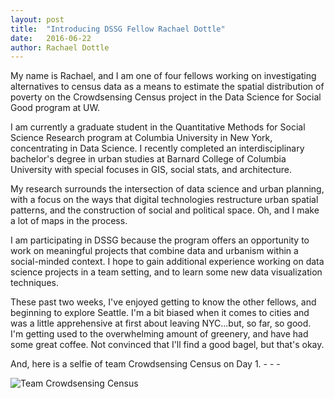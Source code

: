 ```yaml
---
layout: post
title:  "Introducing DSSG Fellow Rachael Dottle"
date:   2016-06-22
author: Rachael Dottle 
---
```


<p/>My name is Rachael, and I am one of four fellows working on investigating alternatives to census data as a means to estimate the spatial distribution of poverty on the Crowdsensing Census project in the Data Science for Social Good program at UW.

<p/>I am currently a graduate student in the Quantitative Methods for Social Science Research program at Columbia University in New York, concentrating in Data Science. I recently completed an interdisciplinary bachelor's degree in urban studies at Barnard College of Columbia University with special focuses in GIS, social stats, and architecture.

<p/>My research surrounds the intersection of data science and urban planning, with a focus on the ways that digital technologies restructure urban spatial patterns, and the construction of social and political space. Oh, and I make a lot of maps in the process.

<p/>I am participating in DSSG because the program offers an opportunity to work on meaningful projects that combine data and urbanism within a social-minded context. I hope to gain additional experience working on data science projects in a team setting, and to learn some new data visualization techniques.

<p/>These past two weeks, I've enjoyed getting to know the other fellows, and beginning to explore Seattle. I'm a bit biased when it comes to cities and was a little apprehensive at first about leaving NYC...but, so far, so good. I'm getting used to the overwhelming amount of greenery, and have had some great coffee. Not convinced that I'll find a good bagel, but that's okay.


<p/>And, here is a selfie of team Crowdsensing Census on Day 1.
- - -

![Team Crowdsensing Census](https://scontent.xx.fbcdn.net/v/t1.0-9/13417434_1749780315259340_737381059766104115_n.jpg?oh=5d3124164acc791c7db4d587c6191a06&oe=580DBA37)
